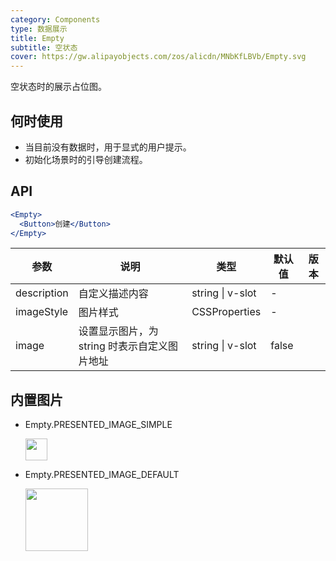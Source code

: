 ```yaml
---
category: Components
type: 数据展示
title: Empty
subtitle: 空状态
cover: https://gw.alipayobjects.com/zos/alicdn/MNbKfLBVb/Empty.svg
---
```


空状态时的展示占位图。

## 何时使用

- 当目前没有数据时，用于显式的用户提示。
- 初始化场景时的引导创建流程。

## API

```jsx
<Empty>
  <Button>创建</Button>
</Empty>
```

| 参数        | 说明                                         | 类型             | 默认值 | 版本 |
| ----------- | -------------------------------------------- | ---------------- | ------ | ---- |
| description | 自定义描述内容                               | string \| v-slot | -      |      |
| imageStyle  | 图片样式                                     | CSSProperties    | -      |      |
| image       | 设置显示图片，为 string 时表示自定义图片地址 | string \| v-slot | false  |      |

## 内置图片

- Empty.PRESENTED_IMAGE_SIMPLE

  <img src="https://user-images.githubusercontent.com/507615/54591679-b0ceb580-4a65-11e9-925c-ad15b4eae93d.png" height="35px" />

- Empty.PRESENTED_IMAGE_DEFAULT

  <img src="https://user-images.githubusercontent.com/507615/54591670-ac0a0180-4a65-11e9-846c-e55ffce0fe7b.png" height="100px" />
